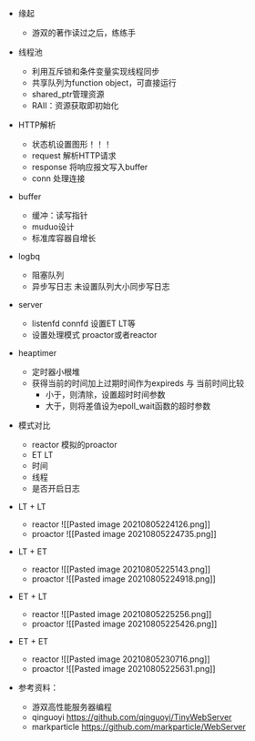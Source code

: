 * 缘起
	* 游双的著作读过之后，练练手
* 线程池
	* 利用互斥锁和条件变量实现线程同步
	* 共享队列为function object，可直接运行
	* shared_ptr管理资源
	* RAII：资源获取即初始化
* HTTP解析
	* 状态机设置图形！！！
	* request 解析HTTP请求
	* response 将响应报文写入buffer
	* conn 处理连接

* buffer
	* 缓冲：读写指针 
	* muduo设计
	* 标准库容器自增长

* logbq
	* 阻塞队列
	* 异步写日志 未设置队列大小同步写日志

*  server
	*  listenfd connfd 设置ET LT等
	*  设置处理模式 proactor或者reactor

* heaptimer
	* 定时器小根堆 
	* 获得当前的时间加上过期时间作为expireds 与 当前时间比较
		* 小于，则清除，设置超时时间参数
		* 大于，则将差值设为epoll_wait函数的超时参数
	
	
* 模式对比
	* reactor 模拟的proactor 
	* ET LT
	* 时间
	* 线程
	* 是否开启日志

* LT + LT
	* reactor
	![[Pasted image 20210805224126.png]]
	* proactor
	![[Pasted image 20210805224735.png]]
* LT + ET
	* reactor
	![[Pasted image 20210805225143.png]]
	* proactor
	![[Pasted image 20210805224918.png]]
* ET + LT
	* reactor
	![[Pasted image 20210805225256.png]]
	* proactor
	![[Pasted image 20210805225426.png]]
* ET + ET
	* reactor
	![[Pasted image 20210805230716.png]]
	* proactor
	![[Pasted image 20210805225631.png]]


* 参考资料：
	* 游双高性能服务器编程
	* qinguoyi https://github.com/qinguoyi/TinyWebServer
	* markparticle https://github.com/markparticle/WebServer

